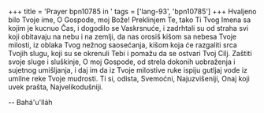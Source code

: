 +++
title = 'Prayer bpn10785 in '
tags = ['lang-93', 'bpn10785']
+++
Hvaljeno bilo Tvoje ime, O Gospode, moj Bože! Preklinjem Te, tako Ti Tvog Imena sa kojim je kucnuo Čas, i dogodilo se Vaskrsnuće, i zadrhtali su od straha svi koji obitavaju na nebu i na zemlji, da nas orosiš kišom sa nebesa Tvoje milosti, iz oblaka Tvog nežnog saosećanja, kišom koja će razgaliti srca Tvojih slugu, koji su se okrenuli Tebi i pomažu da se ostvari Tvoj Cilj.
Zaštiti svoje sluge i sluškinje, O moj Gospode, od strela dokonih uobraženja i sujetnog umišljanja, i daj im da iz Tvoje milostive ruke ispiju gutljaj vode iz umilne reke Tvoje mudrosti.
Ti si, odista, Svemoćni, Najuzvišeniji, Onaj koji uvek prašta, Najvelikodušniji.

-- Bahá'u'lláh
